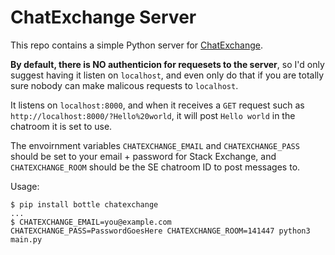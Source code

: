 # ChatExchange Server

This repo contains a simple Python server for [ChatExchange](https://github.com/Manishearth/ChatExchange).

**By default, there is NO authenticion for requesets to the server**, so I'd only suggest having it listen on `localhost`, and even only do that if you are totally sure nobody can make malicous requests to `localhost`.

It listens on `localhost:8000`, and when it receives a `GET` request such as `http://localhost:8000/?Hello%20world`, it will post `Hello world` in the chatroom it is set to use.

The envoirnment variables `CHATEXCHANGE_EMAIL` and `CHATEXCHANGE_PASS` should be set to your email + password for Stack Exchange, and `CHATEXCHANGE_ROOM` should be the SE chatroom ID to post messages to.

Usage:
```none
$ pip install bottle chatexchange
...
$ CHATEXCHANGE_EMAIL=you@example.com CHATEXCHANGE_PASS=PasswordGoesHere CHATEXCHANGE_ROOM=141447 python3 main.py
```
